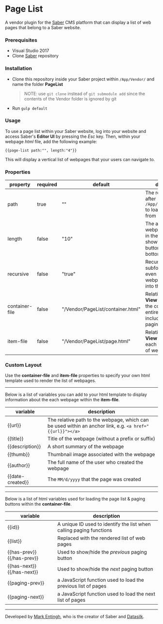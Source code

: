 # Page List
A vendor plugin for the [Saber](https://github.com/Datasilk/Saber) CMS platform that can display a list of web pages that belong to a Saber website.

### Prerequisites
* Visual Studio 2017
* Clone [Saber](https://github.com/Datasilk/Saber) repository

### Installation
* Clone this repository inside your Saber project within `/App/Vendor/` and name the folder **PageList**
	> NOTE: use `git clone` instead of `git submodule add` since the contents of the Vendor folder is ignored by git
* Run `gulp default`

### Usage
To use a page list within your Saber website, log into your website and access Saber's **Editor UI** by pressing the *Esc* key. Then, within your webpage *html* file, add the following example:

```
{{page-list path:"", length:"4"}}
```
This will display a vertical list of webpages that your users can navigate to.

### Properties

|property|required|default|description|
|---|---|---|---|
|path|true|""|The relative path after `/App/Content/pages/` to load webpages from|
|length|false|"10"|The amount of webpages to display in the list before showing paging buttons at the bottom of the list|
|recursive|false|"true"|Recurse through subfolders to find even more webpages to load into the list|
|container-file|false|"/Vendor/PageList/container.html"|Relative path to the **View** used to load the container of the entire list, which includes optional paging buttons|
|item-file|false|"/Vendor/PageList/page.html"|Relative path to the **View** used to load each item in the list of webpages.

### Custom Layout
Use the **container-file** and **item-file** properties to specify your own html template used to render the list of webpages. 

----

Below is a list of variables you can add to your html template to display information about the each webpage within the **item-file**.

|variable|description|
|---|---|
|{{url}}|The relative path to the webpage, which can be used within an anchor link, e.g. `<a href="{{url}}"></a>`|
|{{title}}|Title of the webpage (without a prefix or suffix)|
|{{description}}|A short summary of the webpage|
|{{thumb}}|Thumbnail image associated with the webpage|
|{{author}}|The full name of the user who created the webpage|
|{{date-created}}|The `MM/d/yyyy` that the page was created|

----

Below is a list of html variables used for loading the page list & paging buttons within the **container-file**.

|variable|description|
|---|---|
|{{id}}|A unique ID used to identify the list when calling paging functions|
|{{list}}|Replaced with the rendered list of web pages|
|{{has-prev}} {{/has-prev}}|Used to show/hide the *previous* paging button|
|{{has-next}} {{/has-next}}|Used to show/hide the *next* paging button|
|{{paging-prev}}|a JavaScript function used to load the previous list of pages|
|{{paging-next}}|a JavaScript function used to load the next list of pages|

----

Developed by [Mark Entingh](https://www.markentingh.com), who is the creator of Saber and [Datasilk](https://www.datasilk.io).